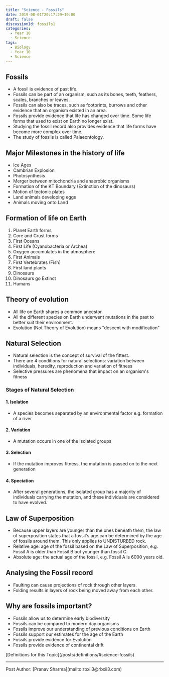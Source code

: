 ```yaml
---
title: "Science - Fossils"
date: 2019-08-01T20:17:29+10:00
draft: false
discussionId: fossils1
categories:
  - Year 10
  - Science
tags:
  - Biology
  - Year 10
  - Science
---
```


## Fossils
* A fossil is evidence of past life.
* Fossils can be part of an organism, such as its bones, teeth, feathers, scales, branches or leaves.
* Fossils can also be traces, such as footprints, burrows and other evidence that an organism existed in an area.
* Fossils provide evidence that life has changed over time. Some life forms that used to exist on Earth no longer exist.
* Studying the fossil record also provides evidence that life forms have become more complex over time.
* The study of fossils is called Palaeontology.
## Major Milestones in the history of life
- Ice Ages
- Cambrian Explosion
- Photosynthesis
- Merger between mitochondria and anaerobic organisms
- Formation of the KT Boundary (Extinction of the dinosaurs)
- Motion of tectonic plates
- Land animals developing eggs
- Animals moving onto Land
## Formation of life on Earth
 1. Planet Earth forms
 2. Core and Crust forms
 3. First Oceans
 4. First Life (Cyanobacteria or Archea)
 5. Oxygen accumulates in the atmosphere
 6. First Animals
 7. First Vertebrates (Fish)
 8. First land plants
 9. Dinosaurs
10. Dinosaurs go Extinct
11. Humans
## Theory of evolution
- All life on Earth shares a common ancestor.
- All the different species on Earth underwent mutations in the past to better suit their environment.
- Evolution (Not Theory of Evolution) means "descent with modification"

## Natural Selection
- Natural selection is the concept of survival of the fittest.
- There are 4 conditions for natural selections: variation between individuals, heredity, reproduction and variation of fitness
- Selective pressures are phenomena that impact on an organism's fitness

### Stages of Natural Selection
#### 1. Isolation
- A species becomes separated by an environmental factor e.g. formation of a river
#### 2. Variation
- A mutation occurs in one of the isolated groups
#### 3. Selection
- If the mutation improves fitness, the mutation is passed on to the next generation
#### 4. Speciation
- After several generations, the isolated group has a majority of individuals carrying the mutation, and these individuals are considered to have evolved.
## Law of Superposition
- Because upper layers are younger than the ones beneath them, the law of superposition states that a fossil's age can be determined by the age of fossils around them. This only applies to UNDISTURBED rock.
- Relative age: age of the fossil based on the Law of Superposition, e.g. Fossil A is older than Fossil B but younger than fossil C.
- Absolute age: the actual age of the fossil, e.g. Fossil A is 6000 years old.
## Analysing the Fossil record
- Faulting can cause projections of rock through other layers.
- Folding results in layers of rock being moved away from each other.
## Why are fossils important?
- Fossils allow us to determine early biodiversity
- Fossils can be compared to modern day organisms
- Fossils improve our understanding of previous conditions on Earth
- Fossils support our estimates for the age of the Earth
- Fossils provide evidence for Evolution
- Fossils provide evidence of continental drift

<p>
[Definitions for this Topic](/posts/definitions/#science-fossils)
</p><hr>
Post Author: [Pranav Sharma](mailto:rbxii3@rbxii3.com)
